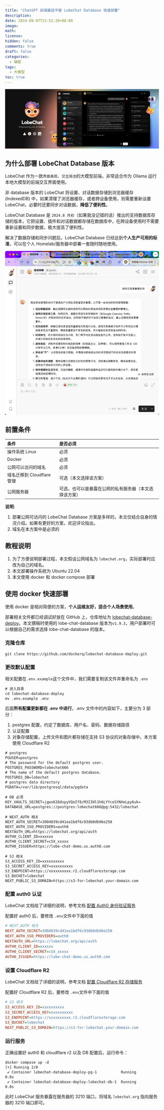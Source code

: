 ```yaml
---
title: "ChatGPT 前端最佳平替 LobeChat Database 快速部署"
description:
date: 2024-08-07T22:52:20+08:00
image:
math:
license:
hidden: false
comments: true
draft: false
categories:
  - 编程
tags:
  - 大模型
toc: true
---
```


![](https://github.com/alwqx/picx-images-hosting/raw/master/blog/2024/lobe-logo.969nnpc3dn.webp)

## 为什么部署 LobeChat Database 版本

LobeChat 作为一款`界面美观`、`交互简洁`的大模型前端，非常适合作为 Ollama 运行本地大模型的前端交互界面使用。

非 database 版本的 LobeChat 将设置、对话数据存储到浏览器缓存 (IndexedDB) 中，如果清理了浏览器缓存，或者跨设备使用，则需要重新设置 LobeChat，必要时还要同步对话数据，**降低了便利性**。

LobeChat Database 是 `2024.8 月初`（如果我没记错的话）推出的支持数据库存储的版本，它把设置、插件和对话数据都存储在数据库中，在跨设备使用时不需要重新设置和同步数据，极大提高了便利性。

解决了数据存储和同步问题后，LobeChat Database 已经达到**个人生产可用的标准**，可以在个人 Homelab/服务器中部署一套随时随地使用。

![](https://github.com/alwqx/picx-images-hosting/raw/master/blog/2024/lobe-demo.6m3tb1wjqv.webp)

## 前置条件

| 条件                       | 是否必须                                               |
| :------------------------- | :----------------------------------------------------- |
| 操作系统 Linux             | 必须                                                   |
| Docker                     | 必须                                                   |
| 公网可以访问的域名         | 必须                                                   |
| 域名迁移到 Cloudflare 管理 | 可选（本文选择该方案）                                 |
| 公网服务器                 | 可选，也可以是暴露在公网的私有服务器（本文选择该方案） |

**说明**:

1. 部署公网可访问的 LobeChat Database 方案是多样的，本文仅结合自身的情况介绍。如果有更好的方案，欢迎评论指出。
2. 域名在本方案中是必须的

## 教程说明

1. 为了方便说明部署过程，本文假设公网域名为 `lobechat.org`，实际部署时应改为自己的域名。
2. 本文部署操作系统为 Ubuntu 22.04
3. 本文使用 docker 和 docker compose 部署

## 使用 docker 快速部署

使用 docker 是相对简便的方案，**个人运维友好，适合个人场景使用**。

部署相关文件都已经调试好放在 GitHub 上，仓库地址为 [lobechat-database-deploy](https://github.com/dockerq/lobechat-database-deploy)。本文撰稿时使用的 lobe-chat-database 版本为`v1.9.3`，用户部署时可以根据自己的需求选择 lobe-chat-database 的版本。

### 克隆仓库

```shell
git clone https://github.com/dockerq/lobechat-database-deploy.git
```

### 更改默认配置

相关配置在`.env.example`这个文件中，我们需要复制该文件并重命名为 `.env`

```shell
# 进入目录
cd lobechat-database-deploy
mv .env.example .env
```

后面**所有配置更新都在 .env 中进行**，.env 文件中的内容如下，主要分为 3 部分：

1. postgres 配置，约定了数据库、用户名、密码、数据存储路径
2. 认证配置
3. 对象存储配置，上传文件和图片都存储在支持 S3 协议的对象存储中，本方案使用 Cloudflare R2

```env
# postgres
PGUSER=postgres
# The password for the default postgres user.
POSTGRES_PASSWORD=lobechat666
# The name of the default postgres database.
POSTGRES_DB=lobechat
# postgres data directory
PGDATA=/var/lib/postgresql/data/pgdata

# DB 必须
KEY_VAULTS_SECRET=jgwsK28dspyVQoIf8/M3IIHl1h6LYYceSYNXeLpy6uk=
DATABASE_URL=postgres://postgres:lobechat666@pg:5432/lobechat

# NEXT_AUTH 相关
NEXT_AUTH_SECRET=3904039cd41ea1bdf6c93db0db96e250
NEXT_AUTH_SSO_PROVIDERS=auth0
NEXTAUTH_URL=https://lobechat.org/api/auth
AUTH0_CLIENT_ID=xxxxxx
AUTH0_CLIENT_SECRET=cSX_xxxxx
AUTH0_ISSUER=https://lobe-chat-demo.us.auth0.com

# S3 相关
S3_ACCESS_KEY_ID=xxxxxxxxxx
S3_SECRET_ACCESS_KEY=xxxxxxxxxx
S3_ENDPOINT=https://xxxxxxxxxx.r2.cloudflarestorage.com
S3_BUCKET=lobechat
NEXT_PUBLIC_S3_DOMAIN=https://s3-for-lobechat.your-domain.com
```

### 配置 auth0 认证

LobeChat 文档给了详细的说明，参考文档 [配置 Auth0 身份验证服务](https://lobehub.com/zh/docs/self-hosting/advanced/auth/next-auth/auth0)

配置好 auth0 后，要修改 `.env`文件中下面的值

```ini
# NEXT_AUTH 相关
NEXT_AUTH_SECRET=3904039cd41ea1bdf6c93db0db96e250
NEXT_AUTH_SSO_PROVIDERS=auth0
NEXTAUTH_URL=https://lobechat.org/api/auth
AUTH0_CLIENT_ID=xxxxxx
AUTH0_CLIENT_SECRET=cSX_xxxxx
AUTH0_ISSUER=https://lobe-chat-demo.us.auth0.com
```

### 设置 Cloudflare R2

LobeChat 文档给了详细的说明，参考文档 [配置 Cloudflare R2 存储服务](https://lobehub.com/zh/docs/self-hosting/advanced/s3/cloudflare-r2)

配置好 Cloudflare R2 后，要修改 `.env`文件中下面的值

```ini
# S3 相关
S3_ACCESS_KEY_ID=xxxxxxxxxx
S3_SECRET_ACCESS_KEY=xxxxxxxxxx
S3_ENDPOINT=https://xxxxxxxxxx.r2.cloudflarestorage.com
S3_BUCKET=lobechat
NEXT_PUBLIC_S3_DOMAIN=https://s3-for-lobechat.your-domain.com
```

### 运行服务

正确设置好 auth0 和 cloudflare r2 以及 DB 配置后，运行命令：

```shell
docker compose up -d
[+] Running 2/0
 ✔ Container lobechat-database-deploy-pg-1           Running                                                                                                     0.0s
 ✔ Container lobechat-database-deploy-lobechat-db-1  Running                                                                                                     0.0s
```

此时 LobeChat 服务暴露在服务器的 3210 端口，将域名 `lobechat.org` 指向服务器的 3210 端口即可。

